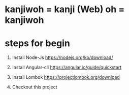 # kanjiwoh = kanji (Web) oh = kanjiwoh

# steps for begin
1. Install Node-Js
https://nodejs.org/ko/download/

2. Install Angular-cli
https://angular.io/guide/quickstart

3. Install Lombok
https://projectlombok.org/download

4. Checkout this project

